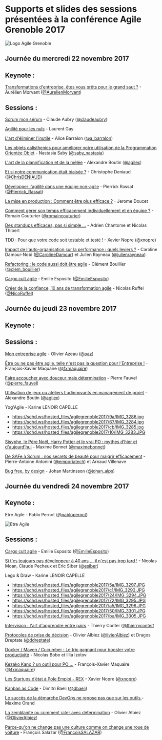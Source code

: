 # Supports et slides des sessions présentées à la conférence Agile Grenoble 2017 
![Logo Agile Grenoble](http://agile-grenoble.org/images/logo_ag_white_64.png)


## Journée du mercredi 22 novembre 2017

## Keynote :

[Transformations d'entreprise, êtes vous prêts pour le grand saut ?](https://www.slideshare.net/AurlienMorvant/transformations-tes-vous-prts-pour-le-grand-saut-82824037) - Aurélien Morvant ([@AurelienMorvant](https://twitter.com/@AurelienMorvant)) 



## Sessions :

[Scrum mon sérum](http://www.aubryconseil.com/blog/public/prez/ClaudeAubry-ScrumMonSe_rum-pdf.pdf) - Claude Aubry ([@claudeaubry](https://twitter.com/claudeaubry))


[Agilité pour les nuls](https://schd.ws/hosted_files/agilegrenoble2017/a4/agilitepourlesnuls-2017.pdf) - Laurent Gay


[L'art d'éliminer l'inutile](https://www.slideshare.net/alicebarralon9/ne-crez-pas-un-produit-inutile-concentrez-vous-sur-la-valeur) - Alice Barralon ([@a_barralon](https://twitter.com/a_barralon))


[Les objets calisthenics pour améliorer notre utilisation de la Programmation Orientée Objet](https://schd.ws/hosted_files/agilegrenoble2017/97/deck-10.pdf) - Nastasia Saby ([@saby_nastasia](https://twitter.com/saby_nastasia))


[L'art de la plannification et de la mêlée](https://schd.ws/hosted_files/agilegrenoble2017/1b/2017%20-%20Art%20de%20la%20Planification%20et%20de%20la%20m%C3%A9l%C3%A9e.pdf) - Alexandre Boutin ([@agilex](https://twitter.com/agilex))


[Et si notre communication était biaisée ?](https://fr.slideshare.net/cdeniaud33/agile-grenoble-2017-et-si-notre-communication-tait-biaise) - Christophe Deniaud ([@ChrisDENIAUD](https://twitter.com/ChrisDENIAUD))

[Développer l'agilité dans une équipe non-agile](https://schd.ws/hosted_files/agilegrenoble2017/fa/AG2017.pdf) - Pierrick Rassat ([@Pierrick_Rassat](https://twitter.com/Pierrick_Rassat))


[La mise en production : Comment être plus efficace ?](https://schd.ws/hosted_files/agilegrenoble2017/b8/La%20mise%20en%20production%2C%20comment%20%C3%AAtre%20plus%20efficace%20_%20%28agile%20grenoble%202017%29.pdf
) - Jerome Doucet 


[Comment gérer son temps efficacement individuellement et en équipe ?](https://schd.ws/hosted_files/agilegrenoble2017/a1/Gestion%20du%20temps_polices%20%28Copie%20en%20conflit%20de%20DESKTOP-MSGLS04%202017-04-24%29.pdf
) - Romain Couturier ([@romaincouturier](https://twitter.com/romaincouturier))


[Des standups efficaces, pas si simple ...](https://schd.ws/hosted_files/agilegrenoble2017/15/Viveris-Standup-efficaces-pas-si-simple.pdf) - Adrien Chantome et Nicolas Thibert


[TDD : Pour que votre code soit testable et testé !](https://docs.google.com/presentation/d/1iEzpBjD4HvpBHhcYy1Z3LyEQuzwe6bPBoRXb-6BuK0A) - Xavier Nopre ([@xnopre](https://twitter.com/xnopre))


[Impact de l'auto-organisation sur la performance : quels leviers ?](https://schd.ws/hosted_files/agilegrenoble2017/49/AgileGrenoble-Auto-organisation-Performance.pdf) - Caroline Damour-Nobi ([@CarolineDamour](https://twitter.com/CarolineDamour)) et Julien Rayneau ([@julienrayneau](https://twitter.com/julienrayneau))


[Refactoring : le code aussi doit être agile](https://docs.google.com/presentation/d/1L8Id3CD_BxROyqBN7DMQZg0EulWIiQh1CSRBBZfqE6A) - Clément Bouillier ([@clem_bouillier](https://twitter.com/clem_bouillier))


[Cargo cult agile](https://schd.ws/hosted_files/agilegrenoble2017/79/20171122%20-%20Cargo%20cult%20agile%20-%20Agile%20Grenoble.pdf) - Emilie Esposito ([@EmilieEsposito](https://twitter.com/EmilieEsposito))


[Créer de la confiance, 10 ans de transformation agile](https://www.slideshare.net/NicolasRuffel/crer-de-la-confiance-10-ans-de-transformation-agile) - Nicolas Ruffel ([@NicoRuffel](https://twitter.com/NicoRuffel))




## Journée du jeudi 23 novembre 2017

## Keynote :

## Sessions :


[Mon entreprise agile](https://github.com/Oaz/MonEntrepriseAgile/releases/tag/v1.0) - Olivier Azeau ([@oaz](https://twitter.com/oaz))


[Être ou ne pas être agile, telle n'est pas la question pour l'Entreprise !](https://www.slideshare.net/fxMaq/etre-ou-ne-pas-etre-agile-la-nest-pas-la-question) - François-Xavier Maquaire ([@fxmaquaire](https://twitter.com/fxmaquaire))


[Faire accoucher avec douceur mais détermination](https://www.slideshare.net/pierre_fauvel/ag17-faire-accoucher-avec-douceur-et-determinationtakeout06) - Pierre Fauvel ([@pierre_fauvel](https://twitter.com/pierre_fauvel))


[Utilisation de jeux ou ateliers Ludinnovants en management de projet](https://schd.ws/hosted_files/agilegrenoble2017/3d/2017%20-%20Ateliers%20Ludinnovants%20-%20Grenoble.pdf) - Alexandre Boutin ([@agilex](https://twitter.com/agilex))


Yog'Agile - Karine LENOIR CAPELLE
* https://schd.ws/hosted_files/agilegrenoble2017/9a/IMG_3286.jpg
* https://schd.ws/hosted_files/agilegrenoble2017/67/IMG_3284.jpg
* https://schd.ws/hosted_files/agilegrenoble2017/cb/IMG_3285.jpg
* https://schd.ws/hosted_files/agilegrenoble2017/10/IMG_3283.JPG


[Sisyphe, le Père Noël, Harry Potter et le vrai PO : mythes d'hier et d'aujourd'hui](https://www.slideshare.net/MaximeBonnet8/mythes-du-po-v10) -  Maxime Bonnet ([@maximebonnet](https://twitter.com/maximebonnet))


[De SAFe à Scrum : nos secrets de beauté pour maigrir efficacement](https://schd.ws/hosted_files/agilegrenoble2017/23/REX%20LIbon%20-%20Safe%20%C3%A0%20Scrum%20-%20Product%20edition.pdf) - Pierre-Antoine Antonini ([@emporiatech](https://twitter.com/emporiatech)) et Arnaud Villenave


[Bug free, by design](http://www.changit.fr/bug-free-by-design/) - Johan Martinsson ([@johan_alps](https://twitter.com/johan_alps))




## Journée du vendredi 24 novembre 2017

## Keynote :

Etre Agile - Pablo Pernot ([@pablopernot](https://twitter.com/pablopernot))

![Etre Agile](https://schd.ws/hosted_files/agilegrenoble2017/b6/DPZhyjIWAAAcLCq.jpg%20large.jpg)


## Sessions :


[Cargo cult agile](https://schd.ws/hosted_files/agilegrenoble2017/79/20171122%20-%20Cargo%20cult%20agile%20-%20Agile%20Grenoble.pdf) - Emilie Esposito ([@EmilieEsposito](https://twitter.com/EmilieEsposito))


[Si t'es toujours pas développeur à 40 ans ... il n'est pas trop tard !](https://fr.slideshare.net/ericsiber/si-tes-toujours-pas-dveloppeur-40-ans-il-nest-pas-trop-tard-agile-grenoble-2017) - Nicolas Moan, Claude Pecheux et Eric Siber ([@esiber](https://twitter.com/esiber))


Lego & Draw - Karine LENOIR CAPELLE
* https://schd.ws/hosted_files/agilegrenoble2017/5a/IMG_3297.JPG
* https://schd.ws/hosted_files/agilegrenoble2017/c1/IMG_3293.JPG
* https://schd.ws/hosted_files/agilegrenoble2017/24/IMG_3294.JPG
* https://schd.ws/hosted_files/agilegrenoble2017/72/IMG_3295.JPG
* https://schd.ws/hosted_files/agilegrenoble2017/a5/IMG_3296.JPG
* https://schd.ws/hosted_files/agilegrenoble2017/50/IMG_3301.JPG
* https://schd.ws/hosted_files/agilegrenoble2017/ba/IMG_3305.JPG


[Intervision : l'art d'apprendre entre pairs](https://www.slideshare.net/Brau7982/intervision-lart-dapprendre-entre-pairs) - Thierry Conter ([@thierryconter](https://twitter.com/thierryconter))


[Protocoles de prise de décision](https://www.slideshare.net/ddreptate/protocoles-de-decision-agile-grenoble) - Olivier Albiez ([@livierAlbiez](https://twitter.com/livierAlbiez)) et Dragos Dreptate ([@ddreptate](https://twitter.com/ddreptate)) 


[Docker / Maven / Cucumber : Le trio gagnant pour booster votre productivité](https://schd.ws/hosted_files/agilegrenoble2017/ba/AgileGrenoble2017-DockerMavenCucumber.pdf) - Nicolas Bobo et Illia Izotov


[Kezako Kano ? un outil pour PO ...](https://www.slideshare.net/fxMaq/kano-un-outil-pour-product-owner) - François-Xavier Maquaire ([@fxmaquaire](https://twitter.com/fxmaquaire))


[Les Startups d’état à Pole Emploi - REX](https://docs.google.com/presentation/d/1Ho9d5pNhHFxTWwdW5df7KLUTYLAp0x0lsFSGo2EiU-A) - Xavier Nopre ([@xnopre](https://twitter.com/xnopre))


[Kanban as Code](https://www.slideshare.net/beastiefurets/kanban-as-code-agile-france-2017) - Dimitri Baeli ([@dbaeli](https://twitter.com/dbaeli))


[Le succès de la démarche DevOps ne repose pas que sur les outils
](https://schd.ws/hosted_files/agilegrenoble2017/11/Transformation%20DevOps%20Hardis%20Agile%20Grenoble%20MO%20CS%2023112017.pdf) - Maxime Orand


[La zemblanité ou comment rater avec détermination](http://ajiro.fr/talks/zemblanite/2017AgileGrenoble.pdf) - Olivier Albiez ([@OlivierAlbiez](https://twitter.com/OlivierAlbiez))


[Parce-qu'on ne change pas une culture comme on change une roue de voiture](https://schd.ws/hosted_files/agilegrenoble2017/be/Agile%20Grenoble%20-%20On%20ne%20change%20pas%20une%20culture%20VF.pdf) - François Salazar ([@FrancoisSALAZAR](https://twitter.com/FrancoisSALAZAR))


